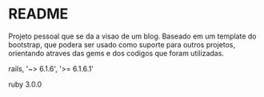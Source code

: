 # README

Projeto pessoal que se da a visao de um blog. Baseado em um template do bootstrap, que podera ser usado como suporte para outros projetos, orientando atraves das gems e dos codigos que foram utilizadas.

rails, '~> 6.1.6', '>= 6.1.6.1'

ruby 3.0.0
